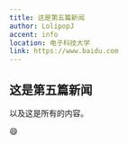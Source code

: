 ```yaml
---
title: 这是第五篇新闻
author: LolipopJ
accent: info
location: 电子科技大学
link: https://www.baidu.com
---
```


## 这是第五篇新闻

以及这是所有的内容。

:smile:
